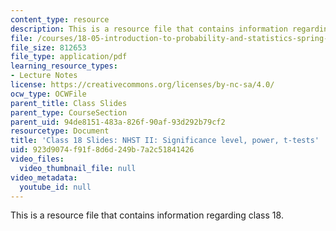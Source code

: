 ```yaml
---
content_type: resource
description: This is a resource file that contains information regarding class 18.
file: /courses/18-05-introduction-to-probability-and-statistics-spring-2014/923d9074f91f8d6d249b7a2c51841426_MIT18_05S14_class18_slides.pdf
file_size: 812653
file_type: application/pdf
learning_resource_types:
- Lecture Notes
license: https://creativecommons.org/licenses/by-nc-sa/4.0/
ocw_type: OCWFile
parent_title: Class Slides
parent_type: CourseSection
parent_uid: 94de8151-483a-826f-90af-93d292b79cf2
resourcetype: Document
title: 'Class 18 Slides: NHST II: Significance level, power, t-tests'
uid: 923d9074-f91f-8d6d-249b-7a2c51841426
video_files:
  video_thumbnail_file: null
video_metadata:
  youtube_id: null
---
```

This is a resource file that contains information regarding class 18.